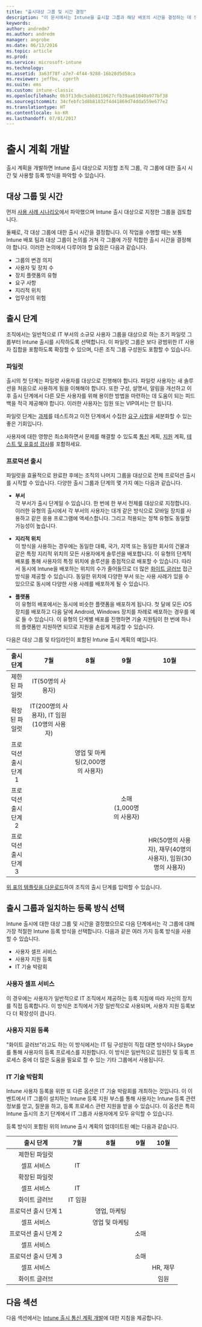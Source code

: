 ```yaml
---
title: "출시대상 그룹 및 시간 결정"
description: "이 문서에서는 Intune을 출시할 그룹과 해당 배포의 시간을 결정하는 데 도움이 되는 정보를 제공합니다."
keywords: 
author: andredm7
ms.author: andredm
manager: angrobe
ms.date: 06/13/2016
ms.topic: article
ms.prod: 
ms.service: microsoft-intune
ms.technology: 
ms.assetid: 3a63f78f-a7e7-4f44-9288-16b28d5d58ca
ms.reviewer: jeffbu, cgerth
ms.suite: ems
ms.custom: intune-classic
ms.openlocfilehash: 0b3f13dbc5abb8110627cfb39aa61040a977bf38
ms.sourcegitcommit: 34cfebfc1d8b81032f4d41869d74dda559e677e2
ms.translationtype: HT
ms.contentlocale: ko-KR
ms.lasthandoff: 07/01/2017
---
```

# <a name="develop-a-rollout-plan"></a>출시 계획 개발

출시 계획을 개발하면 Intune 출시 대상으로 지정할 조직 그룹, 각 그룹에 대한 출시 시간 및 사용할 등록 방식을 파악할 수 있습니다.

## <a name="targeted-groups-and-timeframes"></a>대상 그룹 및 시간

먼저 [사용 사례 시나리오](planning-guide-scenarios.md)에서 파악했으며 Intune 출시 대상으로 지정한 그룹을 검토합니다.

둘째로, 각 대상 그룹에 대한 출시 시간을 결정합니다. 이 작업을 수행할 때는 보통 Intune 배포 팀과 대상 그룹이 논의를 거쳐 각 그룹에 가장 적합한 출시 시간을 결정해야 합니다. 이러한 논의에서 다루어야 할 요점은 다음과 같습니다.
* 그룹의 변경 의지
* 사용자 및 장치 수
* 장치 플랫폼의 유형
* 요구 사항
* 지리적 위치
* 업무상의 위험

## <a name="rollout-phases"></a>출시 단계
조직에서는 일반적으로 IT 부서의 소규모 사용자 그룹을 대상으로 하는 초기 파일럿 그룹부터 Intune 출시를 시작하도록 선택합니다. 이 파일럿 그룹은 보다 광범위한 IT 사용자 집합을 포함하도록 확장할 수 있으며, 다른 조직 그룹 구성원도 포함할 수 있습니다.

### <a name="pilot"></a>파일럿
출시의 첫 단계는 파일럿 사용자를 대상으로 진행해야 합니다. 파일럿 사용자는 새 솔루션을 처음으로 사용하게 됨을 이해해야 합니다. 또한 구성, 설명서, 알림을 개선하고 이후 출시 단계에서 다른 모든 사용자를 위해 용이한 방법을 마련하는 데 도움이 되는 피드백을 적극 제공해야 합니다. 이러한 사용자는 임원 또는 VIP여서는 안 됩니다.

파일럿 단계는 [과제](planning-guide-deployment-goals.md)를 테스트하고 이전 단계에서 수집한 [요구 사항](planning-guide-requirements.md)을 세분화할 수 있는 좋은 기회입니다.

사용자에 대한 영향은 최소화하면서 문제를 해결할 수 있도록 [통신](planning-guide-communication-plan.md) 계획, [지원](planning-guide-support-plan.md) 계획, [테스트 및 유효성 검사](planning-guide-test-validation.md)를 포함하세요.

### <a name="production-rollout"></a>프로덕션 출시
파일럿을 효율적으로 완료한 후에는 조직의 나머지 그룹을 대상으로 전체 프로덕션 출시를 시작할 수 있습니다. 다양한 출시 그룹과 단계의 몇 가지 예는 다음과 같습니다.

-   **부서** <br/>각 부서가 출시 단계일 수 있습니다. 한 번에 한 부서 전체를 대상으로 지정합니다. 이러한 유형의 출시에서 각 부서의 사용자는 대개 같은 방식으로 모바일 장치를 사용하고 같은 응용 프로그램에 액세스합니다. 그리고 적용되는 정책 유형도 동일할 가능성이 높습니다.

-   **지리적 위치** <br/>이 방식을 사용하는 경우에는 동일한 대륙, 국가, 지역 또는 동일한 회사의 건물과 같은 특정 지리적 위치의 모든 사용자에게 솔루션을 배포합니다. 이 유형의 단계적 배포를 통해 사용자의 특정 위치에 솔루션을 중점적으로 배포할 수 있습니다. 따라서 동시에 Intune을 배포하는 위치의 수가 줄어들므로 더 많은 [화이트 글러브](#user-assisted-enrollment) 접근 방식을 제공할 수 있습니다. 동일한 위치에 다양한 부서 또는 사용 사례가 있을 수 있으므로 동시에 다양한 사용 사례를 배포하게 될 수 있습니다.

-   **플랫폼** <br/>이 유형의 배포에서는 동시에 비슷한 플랫폼을 배포하게 됩니다. 첫 달에 모든 iOS 장치를 배포하고 다음 달에 Android, Windows 장치를 차례로 배포하는 경우를 예로 들 수 있습니다. 이 유형의 단계별 배포를 진행하면 기술 지원팀이 한 번에 하나의 플랫폼만 지원하면 되므로 지원을 손쉽게 제공할 수 있습니다.

다음은 대상 그룹 및 타임라인이 포함된 Intune 출시 계획의 예입니다.

| **출시 단계** | **7월** | **8월** | **9월** | **10월** |
|:---:|:---:|:---:|:---:|:---:|
| 제한된 파일럿 | IT(50명의 사용자) |  |  |  |                                                         
| 확장된 파일럿 | IT(200명의 사용자), IT 임원(10명의 사용자) |  |  |  |                                                         
| 프로덕션 출시 단계 1 |  | 영업 및 마케팅(2,000명의 사용자) |  |  |
| 프로덕션 출시 단계 2 |  |  | 소매(1,000명의 사용자) |  |
| 프로덕션 출시 단계 3 |  |  |  | HR(50명의 사용자), 재무(40명의 사용자), 임원(30명의 사용자) |

[위 표의 템플릿을 다운로드](https://gallery.technet.microsoft.com/Intune-deployment-planning-fae156c2?redir=0)하여 조직의 출시 단계를 입력할 수 있습니다.
## <a name="match-rollout-groups-to-enrollment-approaches"></a>출시 그룹과 일치하는 등록 방식 선택

Intune 출시에 대한 대상 그룹 및 시간을 결정했으므로 다음 단계에서는 각 그룹에 대해 가장 적절한 Intune 등록 방식을 선택합니다. 다음과 같은 여러 가지 등록 방식을 사용할 수 있습니다.
* 사용자 셀프 서비스
* 사용자 지원 등록
* IT 기술 박람회

### <a name="user-self-service"></a>사용자 셀프 서비스

이 경우에는 사용자가 일반적으로 IT 조직에서 제공하는 등록 지침에 따라 자신의 장치를 직접 등록합니다. 이 방식은 조직에서 가장 일반적으로 사용되며, 사용자 지원 등록보다 더 확장성이 큽니다.

### <a name="user-assisted-enrollment"></a>사용자 지원 등록

"화이트 글러브"라고도 하는 이 방식에서는 IT 팀 구성원이 직접 대면 방식이나 Skype를 통해 사용자의 등록 프로세스를 지원합니다. 이 방식은 일반적으로 임원진 및 등록 프로세스 중에 더 많은 도움을 필요로 할 수 있는 기타 그룹에서 사용됩니다.

### <a name="it-tech-fair"></a>IT 기술 박람회

Intune 사용자 등록을 위한 또 다른 옵션은 IT 기술 박람회를 개최하는 것입니다. 이 이벤트에서 IT 그룹이 설치하는 Intune 등록 지원 부스를 통해 사용자는 Intune 등록 관련 정보를 얻고, 질문을 하고, 등록 프로세스 관련 지원을 받을 수 있습니다. 이 옵션은 특히 Intune 출시의 초기 단계에서 IT 그룹과 사용자에게 모두 유익할 수 있습니다.

등록 방식이 포함된 위의 Intune 출시 계획의 업데이트된 예는 다음과 같습니다.

| **출시 단계** | **7월** | **8월** | **9월** | **10월** |
|:---:|:---:|:---:|:---:|:---:|
| 제한된 파일럿 |  |  |  |  |                                                         
| 셀프 서비스 | IT |  |  |  |
| 확장된 파일럿 |  |  |  |  |                                                         
| 셀프 서비스 | IT |  |  |  |
| 화이트 글러브 | IT 임원 |  |  |  |
| 프로덕션 출시 단계 1 |  | 영업, 마케팅 |  |  |
| 셀프 서비스 |  | 영업 및 마케팅 |  |  |
| 프로덕션 출시 단계 2 |  |  | 소매 |  |
| 셀프 서비스 |  |  |  |  |
| 프로덕션 출시 단계 3 |  |  | 소매 |  |
| 셀프 서비스 |  |  |  | HR, 재무 |
| 화이트 글러브 |  |  |  | 임원 |

## <a name="next-section"></a>다음 섹션

다음 섹션에서는 [Intune 출시 통신 계획 개발](planning-guide-communication-plan.md)에 대한 지침을 제공합니다.
